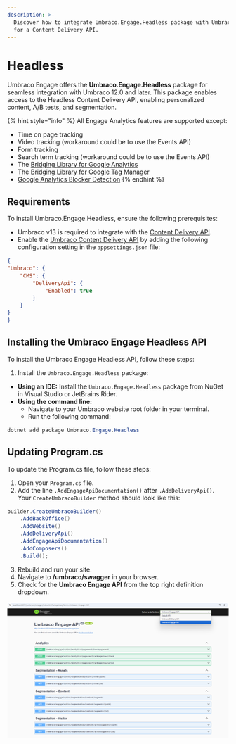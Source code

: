 ```yaml
---
description: >-
  Discover how to integrate Umbraco.Engage.Headless package with Umbraco 12.0+
  for a Content Delivery API.
---
```


# Headless

Umbraco Engage offers the **Umbraco.Engage.Headless** package for seamless integration with Umbraco 12.0 and later. This package enables access to the Headless Content Delivery API, enabling personalized content, A/B tests, and segmentation.

{% hint style="info" %}
All Engage Analytics features are supported except:

* Time on page tracking
* Video tracking (workaround could be to use the Events API)
* Form tracking
* Search term tracking (workaround could be to use the Events API)
* The [Bridging Library for Google Analytics](https://docs.umbraco.com/umbraco-engage/developers/analytics/client-side-events-and-additional-javascript-files/bridging-library-for-google-analytics)
* The [Bridging Library for Google Tag Manager](../analytics/client-side-events-and-additional-javascript-files/bridging-library-for-google-tag-manager.md)
* [Google Analytics Blocker Detection](../analytics/client-side-events-and-additional-javascript-files/google-analytics-blocker-detection.md)
{% endhint %}

## Requirements

To install Umbraco.Engage.Headless, ensure the following prerequisites:

* Umbraco v13 is required to integrate with the [Content Delivery API](https://docs.umbraco.com/umbraco-cms/reference/content-delivery-api).
* Enable the [Umbraco Content Delivery API](https://docs.umbraco.com/umbraco-cms/reference/content-delivery-api#enable-the-content-delivery-api) by adding the following configuration setting in the `appsettings.json` file:

```json
{
"Umbraco": {
    "CMS": {
        "DeliveryApi": {
            "Enabled": true
        }
    }
}
}
```

## Installing the Umbraco Engage Headless API

To install the Umbraco Engage Headless API, follow these steps:

1. Install the `Umbraco.Engage.Headless` package:

* **Using an IDE:** Install the `Umbraco.Engage.Headless` package from NuGet in Visual Studio or JetBrains Rider.
* **Using the command line:**
  * Navigate to your Umbraco website root folder in your terminal.
  * Run the following command:

```cs
dotnet add package Umbraco.Engage.Headless
```

## Updating Program.cs

To update the Program.cs file, follow these steps:

1. Open your `Program.cs` file.
2. Add the line `.AddEngageApiDocumentation()` after `.AddDeliveryApi()`. Your `CreateUmbracoBuilder` method should look like this:

```cs
builder.CreateUmbracoBuilder()
    .AddBackOffice()
    .AddWebsite()
    .AddDeliveryApi()
    .AddEngageApiDocumentation()
    .AddComposers()
    .Build();

```

3. Rebuild and run your site.
4. Navigate to **/umbraco/swagger** in your browser.
5. Check for the **Umbraco Engage API** from the top right definition dropdown.

![Umbraco Engage API](../../.gitbook/assets/umbraco-engage-api.png)
